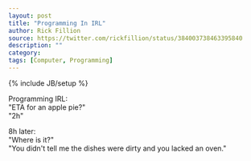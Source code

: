 ```yaml
---
layout: post
title: "Programming In IRL"
author: Rick Fillion
source: https://twitter.com/rickfillion/status/384003738463395840
description: ""
category:
tags: [Computer, Programming]
---
```

{% include JB/setup %}

Programming IRL:<br>
"ETA for an apple pie?"<br>
"2h"<br>

8h later:<br>
"Where is it?"<br>
"You didn't tell me the dishes were dirty and you lacked an oven."
